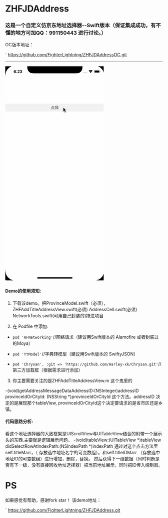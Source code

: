 # ZHFJDAddress
### 这是一个自定义仿京东地址选择器--Swift版本（保证集成成功，有不懂的地方可加QQ：991150443 进行讨论。）
OC版本地址：

`
https://github.com/FighterLightning/ZHFJDAddressOC.git

---


 
 ![](./仿京东地址选择/1.gif)



#### Demo的使用须知:
 1. 下载该demo。把ProvinceModel.swift（必须），ZHFAddTitleAddressView.swift(必须) AddressCell.swift(必须)  NetworkTools.swift(可用自己封装的)拖进项目

 2. 在 Podfile 中添加:
 * `pod 'AFNetworking'`//网络请求（建议用Swift版本的 Alamofire 或者封装过的Moya）
 
 * `pod 'YYModel'`//字典转模型（建议用Swift版本的 SwiftyJSON）

 * `pod 'Chrysan', :git => 'https://github.com/Harley-xk/Chrysan.git'`//第三方加载框（根据需求进行添加）
 	
3. 你主要需要关注的是ZHFAddTitleAddressView.m 这个鬼里的

-(void)getAddressMessageDataAddressID:(NSInteger)addressID provinceIdOrCityId: (NSString *)provinceIdOrCityId
这个方法。addressID 决定的是展现那个tableView,  provinceIdOrCityId这个决定要请求的是省市区还是乡镇。

#### 代码思路分析:
看这个地址选择器的大致框架是UIScrollView与UITableView结合的附带一个展示头的东西.主要就是逻辑展示问题。
-(void)tableView:(UITableView *)tableView didSelectRowAtIndexPath:(NSIndexPath *)indexPath
通过对这个点击方法里 self.titleMarr，（ 存放选中地址名字的可变数组）。和self.titleIDMarr （存放选中地址ID的可变数组）进行增加，删除，替换。
然后获得下一级数据（同时判断是否有下一级，没有直接回收地址选择器）把当前地址展示，同时把ID传入控制器。
 
# PS

 如果感觉有帮助，感谢fork star！
 该demo地址：
 
 `
 https://github.com/FighterLightning/ZHFJDAddress.git

